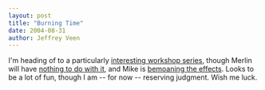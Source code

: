 ```yaml
--- 
layout: post
title: "Burning Time"
date: 2004-08-31
author: Jeffrey Veen
---
```

I'm heading of to a particularly <a href="http://www.muledesign.com/erika/extreme_usability.html">interesting workshop series</a>, though Merlin will have <a href="http://www.5ives.com/archives/002984.php">nothing to do with it</a>, and Mike is <a href="http://flickr.com/photo.gne?id=289434">bemoaning the effects</a>. Looks to be a lot of fun, though I am -- for now -- reserving judgment. Wish me luck.
&#8203;